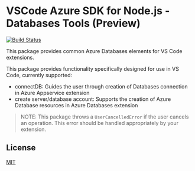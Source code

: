 # VSCode Azure SDK for Node.js - Databases Tools (Preview)

[![Build Status](https://dev.azure.com/ms-azuretools/AzCode/_apis/build/status/vscode-azuretools)](https://dev.azure.com/ms-azuretools/AzCode/_build/latest?definitionId=17)

This package provides common Azure Databases elements for VS Code extensions.

This package provides functionality specifically designed for use in VS Code, currently supported:
* connectDB: Guides the user through creation of Databases connection in Azure Appservice extension
* create server/database account: Supports the creation of Azure Database resources in Azure Databases extension

> NOTE: This package throws a `UserCancelledError` if the user cancels an operation. This error should be handled appropriately by your extension.

## License
[MIT](LICENSE.md)
